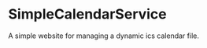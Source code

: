 SimpleCalendarService
=====================

A simple website for managing a dynamic ics calendar file.
